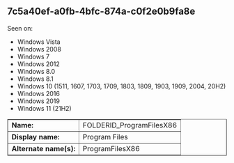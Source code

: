 ## 7c5a40ef-a0fb-4bfc-874a-c0f2e0b9fa8e

Seen on:
* Windows Vista
* Windows 2008
* Windows 7
* Windows 2012
* Windows 8.0
* Windows 8.1
* Windows 10 (1511, 1607, 1703, 1709, 1803, 1809, 1903, 1909, 2004, 20H2)
* Windows 2016
* Windows 2019
* Windows 11 (21H2)

<table border="1" class="docutils">
  <tbody>
    <tr>
      <td><b>Name:</b></td>
      <td>FOLDERID_ProgramFilesX86</td>
    </tr>
    <tr>
      <td><b>Display name:</b></td>
      <td>Program Files</td>
    </tr>
    <tr>
      <td><b>Alternate name(s):</b></td>
      <td>ProgramFilesX86</td>
    </tr>
  </tbody>
</table>

